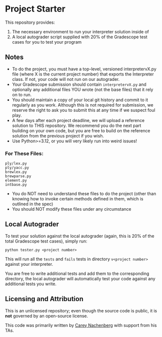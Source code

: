# Project Starter

This repository provides:
1. The necessary environment to run your interpreter solution inside of
2. A local autograder script supplied with 20% of the Gradescope test cases for you to test your program

## Notes

- To do the project, you must have a top-level, versioned interpretervX.py file (where X is the current project number) that exports the Interpreter class. If not, your code will not run on our autograder.
- Your Gradescope submission should contain `interpretervX.py` and optionally any additional files YOU wrote (not the base files) that it rely on to run.
- You should maintain a copy of your local git history and commit to it regularly as you work. Although this is not required for submission, we reserve the right to ask you to submit this at any time if we suspect foul play.
- A few days after each project deadline, we will upload a reference solution to THIS repository. We recommend you do the next part building on your own code, but you are free to build on the reference solution from the previous project if you wish.
- Use Python>=3.12, or you will very likely run into weird issues!

### For These Files:
```
ply/lex.py
ply/yacc.py
brewlex.py
brewparse.py
element.py
intbase.py
```

- You do NOT need to understand these files to do the project (other than knowing how to invoke certain methods defined in them, which is outlined in the spec)
- You should NOT modify these files under any circumstance

## Local Autograder

To test your solution against the local autograder (again, this is 20% of the total Gradescope test cases), simply run:
```
python tester.py <project number>
```

This will run all the `tests` and `fails` tests in directory `v<project number>` against your interpreter.

You are free to write additional tests and add them to the corresponding directory, the local autograder will automatically test your code against any additional tests you write.

## Licensing and Attribution

This is an unlicensed repository; even though the source code is public, it is **not** governed by an open-source license.

This code was primarily written by [Carey Nachenberg](http://careynachenberg.weebly.com/) with support from his TAs.


